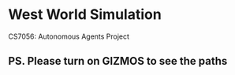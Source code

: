 # West World Simulation
CS7056: Autonomous Agents Project

## PS. Please turn on GIZMOS to see the paths